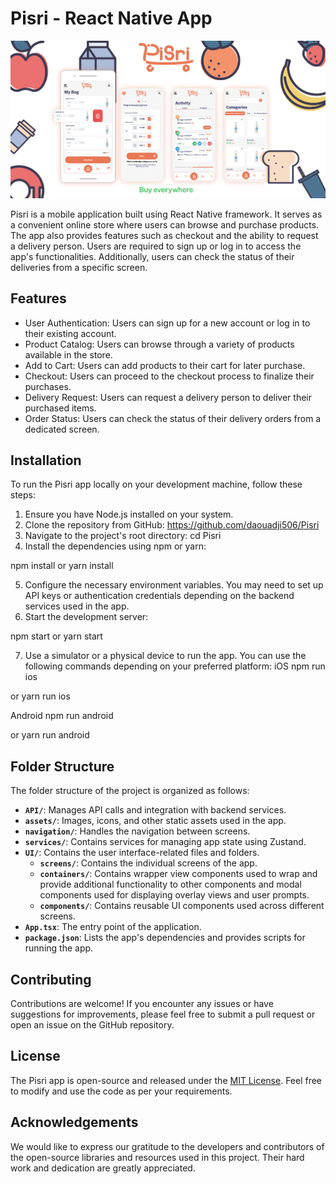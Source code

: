 # Pisri - React Native App

![Pisri Showcase](./assets/pictures/cover.png)

Pisri is a mobile application built using React Native framework. It serves as a convenient online store where users can browse and purchase products. The app also provides features such as checkout and the ability to request a delivery person. Users are required to sign up or log in to access the app's functionalities. Additionally, users can check the status of their deliveries from a specific screen.

## Features

- User Authentication: Users can sign up for a new account or log in to their existing account.
- Product Catalog: Users can browse through a variety of products available in the store.
- Add to Cart: Users can add products to their cart for later purchase.
- Checkout: Users can proceed to the checkout process to finalize their purchases.
- Delivery Request: Users can request a delivery person to deliver their purchased items.
- Order Status: Users can check the status of their delivery orders from a dedicated screen.

## Installation

To run the Pisri app locally on your development machine, follow these steps:

1. Ensure you have Node.js installed on your system.
2. Clone the repository from GitHub: https://github.com/daouadji506/Pisri
3. Navigate to the project's root directory: cd Pisri
4. Install the dependencies using npm or yarn:

npm install
or
yarn install

5. Configure the necessary environment variables. You may need to set up API keys or authentication credentials depending on the backend services used in the app.
6. Start the development server:

npm start
or
yarn start

7. Use a simulator or a physical device to run the app. You can use the following commands depending on your preferred platform:
iOS
npm run ios

or
yarn run ios

Android
npm run android

or
yarn run android

## Folder Structure

The folder structure of the project is organized as follows:

- **`API/`**: Manages API calls and integration with backend services.
- **`assets/`**: Images, icons, and other static assets used in the app.
- **`navigation/`**: Handles the navigation between screens.
- **`services/`**: Contains services for managing app state using Zustand.
- **`UI/`**: Contains the user interface-related files and folders.
  - **`screens/`**: Contains the individual screens of the app.
  - **`containers/`**: Contains wrapper view components used to wrap and provide additional functionality to other components and modal                        components used for displaying overlay views and user prompts.
  - **`components/`**: Contains reusable UI components used across different screens.
- **`App.tsx`**: The entry point of the application.
- **`package.json`**: Lists the app's dependencies and provides scripts for running the app.

## Contributing

Contributions are welcome! If you encounter any issues or have suggestions for improvements, please feel free to submit a pull request or open an issue on the GitHub repository.

## License

The Pisri app is open-source and released under the [MIT License](LICENSE). Feel free to modify and use the code as per your requirements.

## Acknowledgements

We would like to express our gratitude to the developers and contributors of the open-source libraries and resources used in this project. Their hard work and dedication are greatly appreciated.





